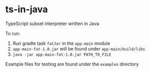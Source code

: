 # ts-in-java
TypeScript subset interpreter written in Java

To run:

1. Run gradle task `fatJar` in the `app-main` module
2. `app-main-fat-1.0.jar` will be found under `app-main/build/libs`
3. `java -jar app-main-fat-1.0.jar PATH_TO_FILE`

Example files for testing are found under the `examples` directory

